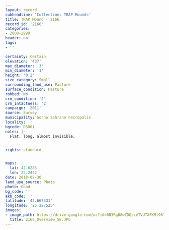 ```yaml
---
layout: record
subheadline: 'Collection: TRAP Mounds'
title: TRAP Mound - 2166
record_id: '2166'
categories:
- 2000-2999
header: no
tags:
- ''

certainty: Certain
elevation: '437'
max_diameter: '3'
min_diameter: '1'
height: '0.2'
size_category: Small
surrounding_land_use: Pasture
surface_condition: Pasture
robbed: No
crm_condition: '2'
crm_intactness: '2'
campaign: '2011'
source: Survey
municipality: Gorno Sahrane necropolis
locality: ''
bgcode: DS001
notes: |-
  Flat, long, almost invisible.


rights: standard


maps:
  lat: 42.6285
  lon: 25.2442
date: 2018-08-30
land_use_source: Photo
photo: Good
bg_code: ''
akb_code: ''
latitude: '42.667331'
longitude: '25.227525'
images:
- image_path: https://drive.google.com/uc?id=0B3Rg88wZDQsceTVUTXFKMl96TVk
  title: 2166_Overview_SE.JPG
---
```


